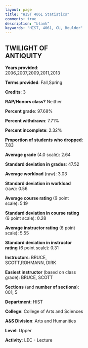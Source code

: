 ```yaml
---
layout: page
title: "HIST 4061 Statistics"
comments: true
description: "blank"
keywords: "HIST, 4061, CU, Boulder"
--- 
```

<head>
<script src="https://ajax.googleapis.com/ajax/libs/jquery/2.1.3/jquery.min.js"></script>
<script src="https://dl.dropboxusercontent.com/s/pc42nxpaw1ea4o9/highcharts.js?dl=0"></script>
<!-- <script src="../assets/js/highcharts.js"></script> -->
<style type="text/css">@font-face {
	font-family: "Bebas Neue";
	src: url(https://www.filehosting.org/file/details/544349/BebasNeue%20Regular.otf) format("opentype");
	}
	h1.Bebas { 
		font-family: "Bebas Neue", Verdana, Tahoma;
	}
</style>
</head>
<body>
	<div id="container" style="float: right; width: 45%; height: 88%; margin-left: 2.5%; margin-right: 2.5%;"></div>
	<script language="JavaScript">
		$(document).ready(function() {
		var chart = {type: 'column'};
		var title = {text: 'Grade Distribution'};
		var xAxis = {categories: ['A','B','C','D','F'],crosshair: true};
		var yAxis = {min: 0,title: {text: 'Percentage'}};
		var tooltip = {headerFormat: '<center><b><span style="font-size:20px">{point.key}</span></b></center>',
		               pointFormat: '<td style="padding:0"><b>{point.y:.1f}%</b></td>',
		               footerFormat: '</table>',shared: true,useHTML: true};
		var plotOptions = {column: {pointPadding: 0.0,borderWidth: 0}};  
		var credits = {enabled: false};var series= [{name: 'Percent',data: [31.54,32.21,22.15,6.04,8.05,]}];
		var json = {};
		json.chart = chart;
		json.title = title;
		json.tooltip = tooltip;
		json.xAxis = xAxis;
		json.yAxis = yAxis;  
		json.series = series;
		json.plotOptions = plotOptions;  
		json.credits = credits;
		$('#container').highcharts(json);
	});
	</script>
</body>
			   
## TWILIGHT OF ANTIQUITY

**Years provided**: 2006,2007,2009,2011,2013

**Terms provided**: Fall,Spring

**Credits**: 3

**RAP/Honors class?** Neither

**Percent grade**: 97.68%

**Percent withdrawn**: 7.71%

**Percent incomplete**: 2.32%

**Proportion of students who dropped**: 7.83

**Average grade** (4.0 scale): 2.64

**Standard deviation in grades**: 47.52

**Average workload** (raw): 3.03

**Standard deviation in workload** (raw): 0.56

**Average course rating** (6 point scale): 5.19

**Standard deviation in course rating** (6 point scale): 0.28

**Average instructor rating** (6 point scale): 5.55

**Standard deviation in instructor rating** (6 point scale): 0.31

**Instructors**: BRUCE, SCOTT,ROHMANN, DIRK

**Easiest instructor** (based on class grade): BRUCE, SCOTT

**Sections** (and **number of sections**): 001, 5

**Department**: HIST

**College**: College of Arts and Sciences

**A&S Division**: Arts and Humanities

**Level**: Upper

**Activity**: LEC - Lecture